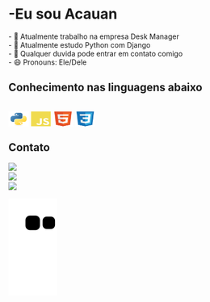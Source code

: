 <h1>-Eu sou Acauan</h1>
<p>- 🔭 Atualmente trabalho na empresa Desk Manager<br>
- 🌱 Atualmente estudo Python com Django<br>
- 💬 Qualquer duvida pode entrar em contato comigo<br>
- 😄 Pronouns: Ele/Dele<br></p>
<h2>Conhecimento nas linguagens abaixo</h2>
<div style="display: inline_block"><br>
  <img align="center" alt="Python" height="30" width="40" src="https://raw.githubusercontent.com/devicons/devicon/master/icons/python/python-original.svg">
  <img align="center" alt="Js" height="30" width="40" src="https://raw.githubusercontent.com/devicons/devicon/master/icons/javascript/javascript-plain.svg">
  <img align="center" alt="HTML" height="30" width="40" src="https://raw.githubusercontent.com/devicons/devicon/master/icons/html5/html5-original.svg">
  <img align="center" alt="CSS" height="30" width="40" src="https://raw.githubusercontent.com/devicons/devicon/master/icons/css3/css3-original.svg">
</div>
  
  ##
 <h2>Contato</h2>   
 <div> 
  <a href = "mailto:acauan_gomes@hotmail.com"><img src="https://img.shields.io/badge/Microsoft_Outlook-0078D4?style=for-the-badge&logo=microsoft-outlook&logoColor=white"></a><br>
  <a href="https://instagram.com/acauangs" target="_blank"><img src="https://img.shields.io/badge/-Instagram-%23E4405F?style=for-the-badge&logo=instagram&logoColor=white" target="_blank"></a><br>
  <a href="https://www.linkedin.com/in/acauangs/" target="_blank"><img src="https://img.shields.io/badge/-LinkedIn-%230077B5?style=for-the-badge&logo=linkedin&logoColor=white" target="_blank"></a> 
 
  ![Snake animation](https://github.com/rafaballerini/rafaballerini/blob/output/github-contribution-grid-snake.svg)
 
</div>
